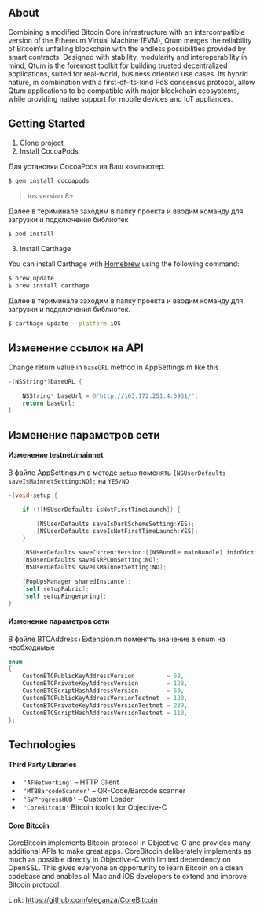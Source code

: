 ##  About
Combining a modified Bitcoin Core infrastructure with an intercompatible version of the Ethereum Virtual Machine (EVM), Qtum merges the reliability of Bitcoin’s unfailing blockchain with the endless possibilities provided by smart contracts. 
Designed with stability, modularity and interoperability in mind, Qtum is the foremost toolkit for building trusted decentralized applications, suited for real-world, business oriented use cases. Its hybrid nature, in combination with a first-of-its-kind PoS consensus protocol, allow Qtum applications to be compatible with major blockchain ecosystems, while providing native support for mobile devices and IoT appliances.

## Getting Started

1) Clone project<br/>
2) Install CocoaPods

Для установки CocoaPods на Ваш компьютер.

```bash
$ gem install cocoapods
```
> ios version 8+.

Далее в териминале заходим в папку проекта и вводим команду для загрузки и подключения библиотек

```bash
$ pod install
```

3) Install Carthage

You can install Carthage with [Homebrew](http://brew.sh/) using the following command:

```bash
$ brew update
$ brew install carthage
```

Далее в териминале заходим в папку проекта и вводим команду для загрузки и подключения библиотек.

```bash
$ carthage update --platform iOS
```

## Изменение ссылок на API

Change return value in ```baseURL``` method in AppSettings.m like this

```objective-c
-(NSString*)baseURL {

    NSString* baseUrl = @"http://163.172.251.4:5931/";
    return baseUrl;
}
```

## Изменение параметров сети

#### Изменение testnet/mainnet

В файле AppSettings.m в методе ```setup``` поменять ```[NSUserDefaults saveIsMainnetSetting:NO];``` на ```YES/NO```

```objective-c
-(void)setup {

    if (![NSUserDefaults isNotFirstTimeLaunch]) {

        [NSUserDefaults saveIsDarkSchemeSetting:YES];
        [NSUserDefaults saveIsNotFirstTimeLaunch:YES];
    }

    [NSUserDefaults saveCurrentVersion:[[NSBundle mainBundle] infoDictionary][@"CFBundleVersion"]];
    [NSUserDefaults saveIsRPCOnSetting:NO];
    [NSUserDefaults saveIsMainnetSetting:NO];

    [PopUpsManager sharedInstance];
    [self setupFabric];
    [self setupFingerpring];
}
```

#### Изменение параметров сети

В файле BTCAddress+Extension.m  поменять значение в enum на необходимые

```objective-c
enum
{
    CustomBTCPublicKeyAddressVersion         = 58,
    CustomBTCPrivateKeyAddressVersion        = 128,
    CustomBTCScriptHashAddressVersion        = 50,
    CustomBTCPublicKeyAddressVersionTestnet  = 120,
    CustomBTCPrivateKeyAddressVersionTestnet = 239,
    CustomBTCScriptHashAddressVersionTestnet = 110,
};
```

## Technologies

#### Third Party Libraries
- ``` 'AFNetworking'```  – HTTP Client
- ``` 'MTBBarcodeScanner'```  – QR-Code/Barcode scanner
- ``` 'SVProgressHUD'```  – Custom Loader
- ``` 'CoreBitcoin'```   Bitcoin toolkit for Objective-C

#### Core Bitcoin

CoreBitcoin implements Bitcoin protocol in Objective-C and provides many additional APIs to make great apps.
CoreBitcoin deliberately implements as much as possible directly in Objective-C with limited dependency on OpenSSL. This gives everyone an opportunity to learn Bitcoin on a clean codebase and enables all Mac and iOS developers to extend and improve Bitcoin protocol.

Link: https://github.com/oleganza/CoreBitcoin
